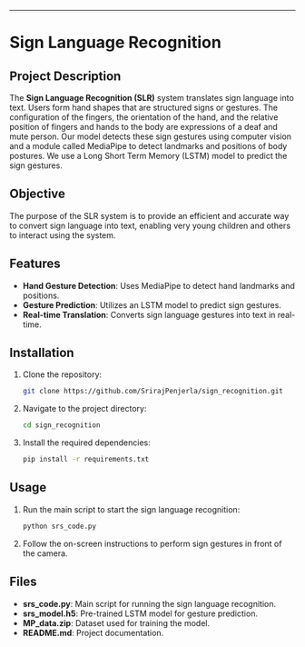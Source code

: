 ---

# Sign Language Recognition

## Project Description

The **Sign Language Recognition (SLR)** system translates sign language into text. Users form hand shapes that are structured signs or gestures. The configuration of the fingers, the orientation of the hand, and the relative position of fingers and hands to the body are expressions of a deaf and mute person. Our model detects these sign gestures using computer vision and a module called MediaPipe to detect landmarks and positions of body postures. We use a Long Short Term Memory (LSTM) model to predict the sign gestures.

## Objective

The purpose of the SLR system is to provide an efficient and accurate way to convert sign language into text, enabling very young children and others to interact using the system.

## Features

- **Hand Gesture Detection**: Uses MediaPipe to detect hand landmarks and positions.
- **Gesture Prediction**: Utilizes an LSTM model to predict sign gestures.
- **Real-time Translation**: Converts sign language gestures into text in real-time.

## Installation

1. Clone the repository:
    ```bash
    git clone https://github.com/SrirajPenjerla/sign_recognition.git
    ```
2. Navigate to the project directory:
    ```bash
    cd sign_recognition
    ```
3. Install the required dependencies:
    ```bash
    pip install -r requirements.txt
    ```

## Usage

1. Run the main script to start the sign language recognition:
    ```bash
    python srs_code.py
    ```
2. Follow the on-screen instructions to perform sign gestures in front of the camera.

## Files

- **srs_code.py**: Main script for running the sign language recognition.
- **srs_model.h5**: Pre-trained LSTM model for gesture prediction.
- **MP_data.zip**: Dataset used for training the model.
- **README.md**: Project documentation.

